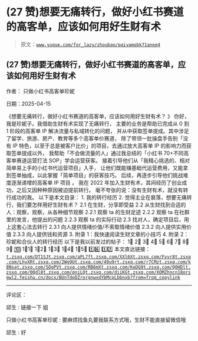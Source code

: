 # (27 赞)想要无痛转行，做好小红书赛道的高客单，应该如何用好生财有术

> 原文：[`www.yuque.com/for_lazy/zhoubao/pqiyamobk71anee4`](https://www.yuque.com/for_lazy/zhoubao/pqiyamobk71anee4)

## (27 赞)想要无痛转行，做好小红书赛道的高客单，应该如何用好生财有术

作者： 只做小红书高客单珍妮

日期：2025-04-15

《想要无痛转行，做好小红书赛道的高客单，应该如何用好生财有术？ 》 你好，我是珍妮子。我借助生财有术实现了无痛转行，
主要的业务是帮助已完成从 0 到 1 阶段的高客单 IP 解决流量与私域转化的问题， 并从中获取签单提成。其中涉足了留学、旅游、房产、教育等多个高客单价赛道，
除了带领一批操盘手告别「没有 IP 特色，以至于总是被客户比价」的项目，去通过放大高客单 IP 的影响力而获取签单提成以外，
我帮助「不会做流量的人」通过我总结的「小红书 70+不同高客单赛道运营打法 SOP」学会运营获客。
接着引导他们从「我精心挑选的、相对简单易上手的小红书代运营项目」入手， 让他们既能赚基础代运营费用，又能拿到签单抽成，以此掌握「简单项目」的获客技巧。
后续，再逐步引导他们挑战难度逐渐递增的高客单 IP 项目 。 我在 2022 年加入生财有术，其间经历了创业成功，之后又因种种原因被迫提前转行。
毫不夸张的说：没有生财有术，就没有转行成功的我。 以下是本文目录： 1. 我的转行经历 2. 觉得主业在衰落，想要无痛转行，我们要怎样用好生财有术？
2.1 在生财，分享即受益 2.2 从生财找到合适的人：观察，观察，从各种细节观察 2.2.1 观察 ta 的生财足迹 2.2.2
观察 ta 在社群里的发言，他提出的问题 2.2.3 观察 ta 的实际行动 2.3 找对人，确定项目后，用上这套心法去转行 2.3.1
向人提供情绪价值/不索取情绪价值 2.3.2 向人提供实用价值 2.3.3 向人提供钱和资源 3. 附录 1：我快速阅读生财文章的小技巧 4. 附录 2：珍妮和合伙人的转行经历 以下是我以前发过的帖子： 1⃣  2⃣  3⃣  4⃣  5⃣  6⃣  7⃣  8⃣  9⃣  🔟  1⃣1⃣  1⃣2⃣  1⃣3⃣  1⃣4⃣  1⃣5⃣  1️⃣6️⃣  1️⃣7️⃣ 本文直达链接： [`t.zsxq.com/DT1SJ`](https://t.zsxq.com/DT1SJ)[`t.zsxq.com/aPL7f`](https://t.zsxq.com/aPL7f)[`t.zsxq.com/XXl6X`](https://t.zsxq.com/XXl6X)[`t.zsxq.com/Fvvr8`](https://t.zsxq.com/Fvvr8)[`t.zsxq.com/LhyXR`](https://t.zsxq.com/LhyXR)[`t.zsxq.com/2Wg9U`](https://t.zsxq.com/2Wg9U)[`t.zsxq.com/49u9r`](https://t.zsxq.com/49u9r)[`t.zsxq.com/r7CMz`](https://t.zsxq.com/r7CMz)[`t.zsxq.com/k8Nsa`](https://t.zsxq.com/k8Nsa)[`t.zsxq.com/SOgPV`](https://t.zsxq.com/SOgPV)[`t.zsxq.com/RB6mX`](https://t.zsxq.com/RB6mX)[`t.zsxq.com/KeDG9`](https://t.zsxq.com/KeDG9)[`t.zsxq.com/Q0HDl`](https://t.zsxq.com/Q0HDl)[`t.zsxq.com/0Qdl8`](https://t.zsxq.com/0Qdl8)[`t.zsxq.com/qniLQ`](https://t.zsxq.com/qniLQ)[`t.zsxq.com/diiKG`](https://t.zsxq.com/diiKG)[`t.zsxq.com/XOMZh`](https://t.zsxq.com/XOMZh)[`ncn18orsgwl2.feishu.cn/docx/BUnTdpDZrorgnwxdYbMcpLbbnxb?from=from_copylink`](https://ncn18orsgwl2.feishu.cn/docx/BUnTdpDZrorgnwxdYbMcpLbbnxb?from=from_copylink)

* * *

评论区：

邱生 : 链接一下 姐

只做小红书高客单珍妮 : 要麻烦找鱼丸要我联系方式哦，生财不能直接留微信哦

邱生 : 好